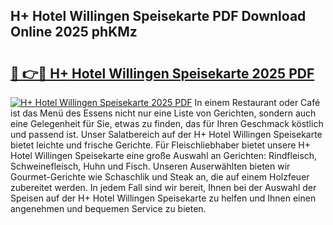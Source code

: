 ## H+ Hotel Willingen Speisekarte PDF Download Online 2025 phKMz

# <h2><a href="http://gc99qqx.nevu.top/?p=H%2b+Hotel+Willingen+Speisekarte">🔗 👉🔴 H+ Hotel Willingen Speisekarte 2025 PDF</a></h2>

[![H+ Hotel Willingen Speisekarte 2025 PDF](https://i.imgur.com/dBaPXMq.png)](http://gc99qqx.nevu.top/?p=H%2b+Hotel+Willingen+Speisekarte)
In einem Restaurant oder Café ist das Menü des Essens nicht nur eine Liste von Gerichten, sondern auch eine Gelegenheit für Sie, etwas zu finden, das für Ihren Geschmack köstlich und passend ist. Unser Salatbereich auf der H+ Hotel Willingen Speisekarte bietet leichte und frische Gerichte. Für Fleischliebhaber bietet unsere H+ Hotel Willingen Speisekarte eine große Auswahl an Gerichten: Rindfleisch, Schweinefleisch, Huhn und Fisch. Unseren Auserwählten bieten wir Gourmet-Gerichte wie Schaschlik und Steak an, die auf einem Holzfeuer zubereitet werden. In jedem Fall sind wir bereit, Ihnen bei der Auswahl der Speisen auf der H+ Hotel Willingen Speisekarte zu helfen und Ihnen einen angenehmen und bequemen Service zu bieten.
